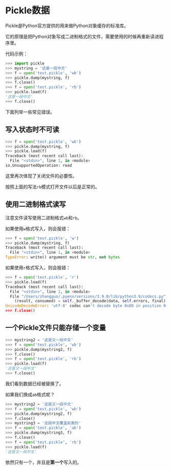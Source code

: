 # Pickle数据

Pickle是Python官方提供的用来做Python对象缓存的标准库。

它的原理是把Python对象写成二进制格式的文件，需要使用的时候再重新读进程序里。

代码示例：

```python
>>> import pickle
>>> mystring = '这是一段中文'
>>> f = open('test.pickle', 'wb')
>>> pickle.dump(mystring, f)
>>> f.close()
>>> f = open('test.pickle', 'rb')
>>> pickle.load(f)
'这是一段中文'
>>> f.close()
```

下面列举一些常见错误。

## 写入状态时不可读

```python
>>> f = open('test.pickle', 'wb')
>>> pickle.dump(mystring, f)
>>> pickle.load(f)
Traceback (most recent call last):
  File "<stdin>", line 1, in <module>
io.UnsupportedOperation: read
```

这里再次体现了关闭文件的必要性。

按照上面的写法`rb`模式打开文件以后是正常的。

## 使用二进制格式读写

注意文件读写使用二进制格式`wb`和`rb`。

如果使用`w`格式写入，则会报错：

```python
>>> f = open('test.pickle', 'w')
>>> pickle.dump(mystring, f)
Traceback (most recent call last):
  File "<stdin>", line 1, in <module>
TypeError: write() argument must be str, not bytes
```

如果使用`r`格式写入，则会报错：

```python
>>> f = open('test.pickle', 'r')
>>> pickle.load(f)
Traceback (most recent call last):
  File "<stdin>", line 1, in <module>
  File "/Users/zhangguo/.pyenv/versions/3.9.0/lib/python3.9/codecs.py", line 322, in decode
    (result, consumed) = self._buffer_decode(data, self.errors, final)
UnicodeDecodeError: 'utf-8' codec can't decode byte 0x80 in position 0: invalid start byte
>>> f.close()
```

## 一个Pickle文件只能存储一个变量

```python
>>> mystring2 = '这是又一段中文'
>>> f = open('test.pickle', 'wb')
>>> pickle.dump(mystring2, f)
>>> f.close()
>>> f = open('test.pickle', 'rb')
>>> pickle.load(f)
'这是又一段中文'
>>> f.close()
```

我们看到数据已经被替换了。

如果我们换成`ab`格式呢？

```python
>>> mystring2 = '这是又一段中文'
>>> f = open('test.pickle', 'wb')
>>> pickle.dump(mystring2, f)
>>> f.close()
>>> mystring3 = '这段中文覆盖前面的'
>>> f = open('test.pickle', 'ab')
>>> pickle.dump(mystring3, f)
>>> f.close()
>>> f = open('test.pickle', 'rb')
>>> pickle.load(f)
'这是又一段中文'
```

依然只有一个，并且是**第一个**写入的。
